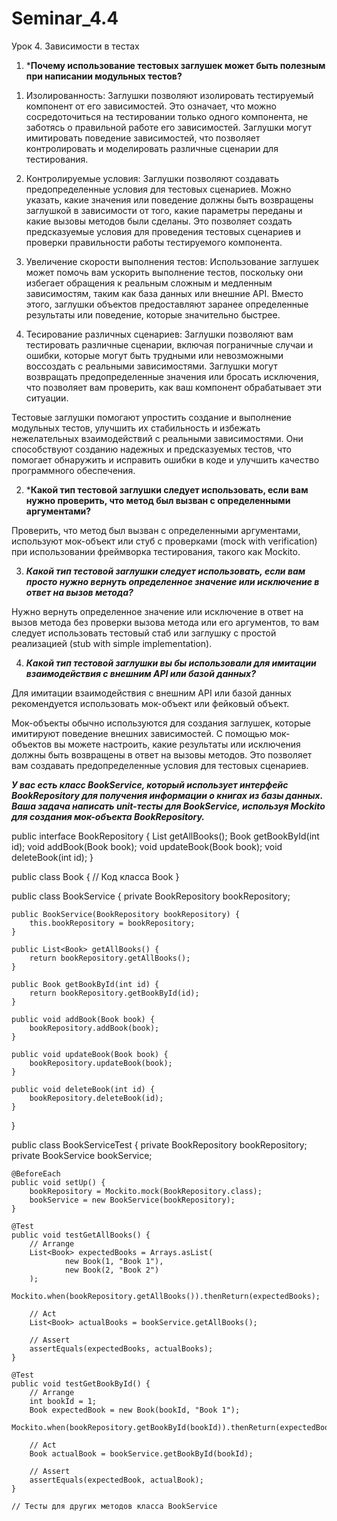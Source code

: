 # Seminar_4.4
Урок 4. Зависимости в тестах

1) ***Почему использование тестовых заглушек может быть полезным при написании модульных тестов?**

1. Изолированность: Заглушки позволяют изолировать тестируемый компонент от его зависимостей. 
Это означает, что можно сосредоточиться на тестировании только одного компонента, не заботясь о правильной работе его зависимостей. Заглушки могут имитировать поведение зависимостей, что позволяет контролировать и моделировать различные сценарии для тестирования.

2. Контролируемые условия: Заглушки позволяют создавать предопределенные условия для тестовых сценариев. 
Можно указать, какие значения или поведение должны быть возвращены заглушкой в зависимости от того, какие параметры переданы и какие вызовы методов были сделаны. Это позволяет создать предсказуемые условия для проведения тестовых сценариев и проверки правильности работы тестируемого компонента.

3. Увеличение скорости выполнения тестов: Использование заглушек может помочь вам ускорить выполнение тестов, поскольку они избегает обращения к реальным сложным и медленным зависимостям, таким как база данных или внешние API. Вместо этого, заглушки объектов предоставляют заранее определенные результаты или поведение, которые значительно быстрее.

4. Тесирование различных сценариев: Заглушки позволяют вам тестировать различные сценарии, включая пограничные случаи и ошибки, которые могут быть трудными или невозможными воссоздать с реальными зависимостями. Заглушки могут возвращать предопределенные значения или бросать исключения, что позволяет вам проверить, как ваш компонент обрабатывает эти ситуации.

Тестовые заглушки помогают упростить создание и выполнение модульных тестов, улучшить их стабильность и избежать нежелательных взаимодействий с реальными зависимостями. Они способствуют созданию надежных и предсказуемых тестов, что помогает обнаружить и исправить ошибки в коде и улучшить качество программного обеспечения.


2) ***Какой тип тестовой заглушки следует использовать, если вам нужно проверить, что метод был вызван с определенными аргументами?**

Проверить, что метод был вызван с определенными аргументами, используют мок-объект или стуб с проверками (mock with verification) при использовании фреймворка тестирования, такого как Mockito.


3) ***Какой тип тестовой заглушки следует использовать, если вам просто нужно вернуть определенное значение или исключение в ответ на вызов метода?***

Нужно вернуть определенное значение или исключение в ответ на вызов метода без проверки вызова метода или его аргументов, то вам следует использовать тестовый стаб или заглушку с простой реализацией (stub with simple implementation).


4) ***Какой тип тестовой заглушки вы бы использовали для имитации  взаимодействия с внешним API или базой данных?***

Для имитации взаимодействия с внешним API или базой данных рекомендуется использовать мок-объект или фейковый объект.

Мок-объекты обычно используются для создания заглушек, которые имитируют поведение внешних зависимостей. 
С помощью мок-объектов вы можете настроить, какие результаты или исключения должны быть возвращены в ответ на вызовы методов. Это позволяет вам создавать предопределенные условия для тестовых сценариев. 



***У вас есть класс BookService, который использует интерфейс BookRepository для получения информации о книгах из базы данных. Ваша задача написать unit-тесты для BookService, используя Mockito для создания мок-объекта BookRepository.***

public interface BookRepository {
    List<Book> getAllBooks();
    Book getBookById(int id);
    void addBook(Book book);
    void updateBook(Book book);
    void deleteBook(int id);
}

public class Book {
    // Код класса Book
}

public class BookService {
    private BookRepository bookRepository;

    public BookService(BookRepository bookRepository) {
        this.bookRepository = bookRepository;
    }

    public List<Book> getAllBooks() {
        return bookRepository.getAllBooks();
    }

    public Book getBookById(int id) {
        return bookRepository.getBookById(id);
    }

    public void addBook(Book book) {
        bookRepository.addBook(book);
    }

    public void updateBook(Book book) {
        bookRepository.updateBook(book);
    }

    public void deleteBook(int id) {
        bookRepository.deleteBook(id);
    }
}

public class BookServiceTest {
    private BookRepository bookRepository;
    private BookService bookService;

    @BeforeEach
    public void setUp() {
        bookRepository = Mockito.mock(BookRepository.class);
        bookService = new BookService(bookRepository);
    }

    @Test
    public void testGetAllBooks() {
        // Arrange
        List<Book> expectedBooks = Arrays.asList(
                new Book(1, "Book 1"),
                new Book(2, "Book 2")
        );
        Mockito.when(bookRepository.getAllBooks()).thenReturn(expectedBooks);

        // Act
        List<Book> actualBooks = bookService.getAllBooks();

        // Assert
        assertEquals(expectedBooks, actualBooks);
    }

    @Test
    public void testGetBookById() {
        // Arrange
        int bookId = 1;
        Book expectedBook = new Book(bookId, "Book 1");
        Mockito.when(bookRepository.getBookById(bookId)).thenReturn(expectedBook);

        // Act
        Book actualBook = bookService.getBookById(bookId);

        // Assert
        assertEquals(expectedBook, actualBook);
    }

    // Тесты для других методов класса BookService
